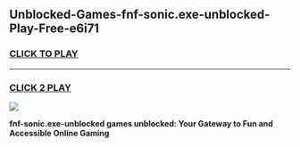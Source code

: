 
## Unblocked-Games-fnf-sonic.exe-unblocked-Play-Free-e6i71
<h3>
<a href="https://premium76.site?title=fnf-sonic.exe-unblocked&ref=19M">CLICK TO PLAY</a></h3>
<hr>

<h3>
<a href="https://premium76.site?title=fnf-sonic.exe-unblocked&ref=19M">CLICK 2 PLAY</a>
  
</h3>

<a href="https://premium76.site?title=fnf-sonic.exe-unblocked&ref=19M"><img src="https://clearcache.store/games.png"></a>


**fnf-sonic.exe-unblocked games unblocked: Your Gateway to Fun and Accessible Online Gaming**
